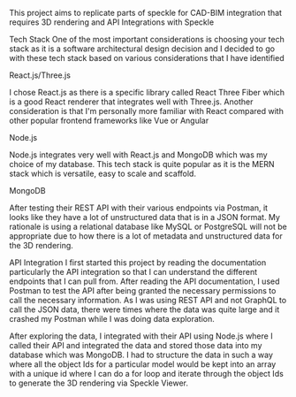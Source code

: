 This project aims to replicate parts of speckle for CAD-BIM integration that requires 3D rendering and API Integrations with Speckle

Tech Stack
One of the most important considerations is choosing your tech stack as it is a software architectural design decision and I decided to go with these tech stack based on various considerations that I have identified

React.js/Three.js

I chose React.js as there is a specific library called React Three Fiber which is a good React renderer that integrates well with Three.js. Another consideration is that I'm personally more familiar with React compared with other popular frontend frameworks like Vue or Angular

Node.js

Node.js integrates very well with React.js and MongoDB which was my choice of my database. This tech stack is quite popular as it is the MERN stack which is versatile, easy to scale and scaffold.

MongoDB

After testing their REST API with their various endpoints via Postman, it looks like they have a lot of unstructured data that is in a JSON format. My rationale is using a relational database like MySQL or PostgreSQL will not be appropriate due to how there is a lot of metadata and unstructured data for the 3D rendering.

API Integration
I first started this project by reading the documentation particularly the API integration so that I can understand the different endpoints that I can pull from. After reading the API documentation, I used Postman to test the API after being granted the necessary permissions to call the necessary information. As I was using REST API and not GraphQL to call the JSON data, there were times where the data was quite large and it crashed my Postman while I was doing data exploration.

After exploring the data, I integrated with their API using Node.js where I called their API and integrated the data and stored those data into my database which was MongoDB. I had to structure the data in such a way where all the object Ids for a particular model would be kept into an array with a unique id where I can do a for loop and iterate through the object Ids to generate the 3D rendering via Speckle Viewer.
